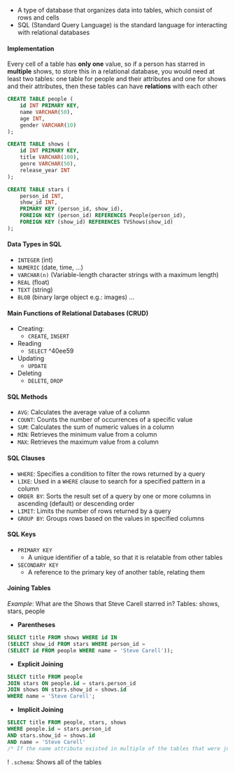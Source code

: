 - A type of database that organizes data into tables, which consist of rows and cells
- SQL (Standard Query Language) is the standard language for interacting with relational databases

#### Implementation

Every cell of a table has **only one** value, so if a person has starred in **multiple** shows, to store this in a relational database, you would need at least two tables: one table for people and their attributes and one for shows and their attributes, then these tables can have **relations** with each other

```SQL
CREATE TABLE people (
    id INT PRIMARY KEY,
    name VARCHAR(50),
    age INT,
    gender VARCHAR(10)
);

CREATE TABLE shows (
    id INT PRIMARY KEY,
    title VARCHAR(100),
    genre VARCHAR(50),
    release_year INT
);

CREATE TABLE stars (
    person_id INT,
    show_id INT,
    PRIMARY KEY (person_id, show_id),
    FOREIGN KEY (person_id) REFERENCES People(person_id),
    FOREIGN KEY (show_id) REFERENCES TVShows(show_id)
);
```

#### Data Types in SQL
- `INTEGER`        (int)
- `NUMERIC`        (date, time, ...)
- `VARCHAR(n)` (Variable-length character strings with a maximum length)
- `REAL`              (float)
- `TEXT`              (string)
- `BLOB`              (binary large object e.g.: images)
...

#### Main Functions of Relational Databases (CRUD)
- Creating:
	- `CREATE`, `INSERT`
- Reading
	- `SELECT` ^40ee59
- Updating
	- `UPDATE`
- Deleting
	- `DELETE`, `DROP`

#### SQL Methods
- `AVG`: Calculates the average value of a column
- `COUNT`: Counts the number of occurrences of a specific value
- `SUM`: Calculates the sum of numeric values in a column
- `MIN`: Retrieves the minimum value from a column
- `MAX`: Retrieves the maximum value from a column

#### SQL Clauses
- `WHERE`: Specifies a condition to filter the rows returned by a query
- `LIKE`: Used in a `WHERE` clause to search for a specified pattern in a column
- `ORDER BY`: Sorts the result set of a query by one or more columns in ascending (default) or descending order
- `LIMIT`: Limits the number of rows returned by a query
- `GROUP BY`: Groups rows based on the values in specified columns

#### SQL Keys
- `PRIMARY KEY`
	- A unique identifier of a table, so that it is relatable from other tables
- `SECONDARY KEY`
	- A reference to the primary key of another table, relating them

#### Joining Tables

*Example*: 
What are the Shows that Steve Carell starred in?
Tables: shows, stars, people

- **Parentheses**
```SQL
SELECT title FROM shows WHERE id IN 
(SELECT show_id FROM stars WHERE person_id = 
(SELECT id FROM people WHERE name = 'Steve Carell'));
```
- **Explicit Joining**
```SQL
SELECT title FROM people 
JOIN stars ON people.id = stars.person_id
JOIN shows ON stars.show_id = shows.id
WHERE name = 'Steve Carell';
```
- **Implicit Joining**
```SQL
SELECT title FROM people, stars, shows
WHERE people.id = stars.person_id
AND stars.show_id = shows.id
AND name = 'Steve Carell'
/* If the name attribute existed in multiple of the tables that were joined, then the table would need to be specified -> table.attribute */
```

! `.schema`: Shows all of the tables